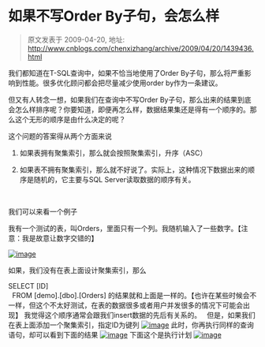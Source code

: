 # 如果不写Order By子句，会怎么样 
> 原文发表于 2009-04-20, 地址: http://www.cnblogs.com/chenxizhang/archive/2009/04/20/1439436.html 


我们都知道在T-SQL查询中，如果不恰当地使用了Order By子句，那么将严重影响到性能。很多优化顾问都会把尽量减少使用order by作为一条建议。

 但又有人转念一想，如果我们在查询中不写Order By子句，那么出来的结果到底会怎么样排序呢？你要知道，即便再怎么样，数据结果集还是得有一个顺序的。那么这个无形的顺序是由什么决定的呢？

 这个问题的答案得从两个方面来说

 1. 如果表拥有聚集索引，那么就会按照聚集索引，升序（ASC）

 2. 如果表不拥有聚集索引，那么就不好说了。实际上，这种情况下数据出来的顺序是随机的，它主要与SQL Server读取数据的顺序有关。

  

 我们可以来看一个例子

 我有一个测试的表，叫Orders，里面只有一个列。我随机输入了一些数字。【注意：我是故意让数字交错的】

 [![image](http://images.cnblogs.com/cnblogs_com/chenxizhang/WindowsLiveWriter/OrderBy_8739/image_thumb_1.png "image")](http://images.cnblogs.com/cnblogs_com/chenxizhang/WindowsLiveWriter/OrderBy_8739/image_4.png) 

 如果，我们没有在表上面设计聚集索引，那么

 SELECT [ID]  
  FROM [demo].[dbo].[Orders] 的结果就和上面是一样的。【也许在某些时候会不一样，但这个不太好测试，在表的数据很多或者用户并发很多的情况下可能会出现】 我觉得这个顺序通常会跟我们insert数据的先后有关系的。   但是，如果我们在表上面添加一个聚集索引，指定ID为键列 [![image](http://images.cnblogs.com/cnblogs_com/chenxizhang/WindowsLiveWriter/OrderBy_8739/image_thumb_2.png "image")](http://images.cnblogs.com/cnblogs_com/chenxizhang/WindowsLiveWriter/OrderBy_8739/image_6.png) 此时，你再执行同样的查询语句，却可以看到下面的结果 [![image](http://images.cnblogs.com/cnblogs_com/chenxizhang/WindowsLiveWriter/OrderBy_8739/image_thumb_3.png "image")](http://images.cnblogs.com/cnblogs_com/chenxizhang/WindowsLiveWriter/OrderBy_8739/image_8.png) 下面这个是执行计划 [![image](http://images.cnblogs.com/cnblogs_com/chenxizhang/WindowsLiveWriter/OrderBy_8739/image_thumb_4.png "image")](http://images.cnblogs.com/cnblogs_com/chenxizhang/WindowsLiveWriter/OrderBy_8739/image_10.png)



















